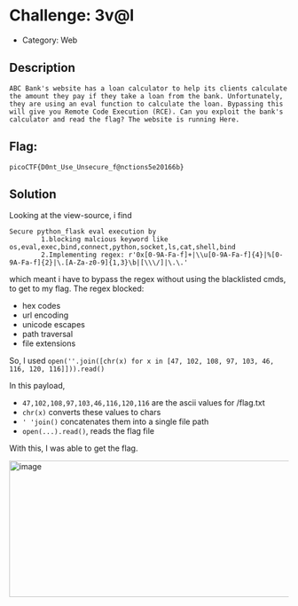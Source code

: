 # Challenge: 3v@l
- Category: Web

## Description
`ABC Bank's website has a loan calculator to help its clients calculate the amount they pay if they take a loan from the bank. Unfortunately, they are using an eval function to calculate the loan. Bypassing this will give you Remote Code Execution (RCE). Can you exploit the bank's calculator and read the flag?
The website is running Here.`

## Flag: 
`picoCTF{D0nt_Use_Unsecure_f@nctions5e20166b}`

## Solution
Looking at the view-source, i find
```
Secure python_flask eval execution by 
        1.blocking malcious keyword like os,eval,exec,bind,connect,python,socket,ls,cat,shell,bind
        2.Implementing regex: r'0x[0-9A-Fa-f]+|\\u[0-9A-Fa-f]{4}|%[0-9A-Fa-f]{2}|\.[A-Za-z0-9]{1,3}\b|[\\\/]|\.\.'
```
which meant i have to bypass the regex without using the blacklisted cmds, to get to my flag. The regex blocked:
- hex codes
- url encoding
- unicode escapes
- path traversal
- file extensions

So, I used `open(''.join([chr(x) for x in [47, 102, 108, 97, 103, 46, 116, 120, 116]])).read()`

In this payload,
- `47,102,108,97,103,46,116,120,116` are the ascii values for /flag.txt
- `chr(x)` converts these values to chars
- `' 'join()` concatenates them into a single file path
- `open(...).read()`, reads the flag file

With this, I was able to get the flag.

<img width="641" height="246" alt="image" src="https://github.com/user-attachments/assets/52deb73b-0d6b-4127-a9b7-6032ae4d5ead" />




